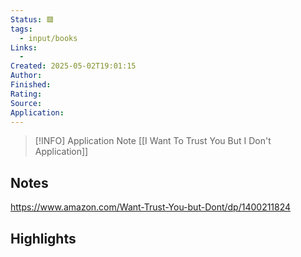 ```yaml
---
Status: 🟥
tags:
  - input/books
Links:
  - 
Created: 2025-05-02T19:01:15
Author: 
Finished: 
Rating: 
Source: 
Application:
---
```


> [!INFO] Application Note
> [[I Want To Trust You But I Don't Application]]

## Notes
https://www.amazon.com/Want-Trust-You-but-Dont/dp/1400211824
## Highlights
